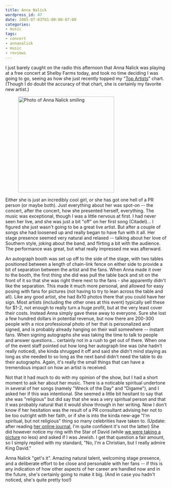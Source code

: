 ```yaml
---
title: Anna Nalick
wordpress_id: 47
date: 2005-07-03T01:00:00-07:00
categories:
- music
tags:
- concert
- annanalick
- music
- reviews
---
```

I just barely caught on the radio this afternoon that Anna Nalick was playing at a free concert at Shelby Farms today,
and took no time deciding I was going to go, seeing as how she just recently topped my "[Top Artists][]" chart.  (Though
I do doubt the accuracy of that chart, she is certainly my favorite new artist.)

<aside class="alignleft"><figure>
  <img src="anna-nalick.jpg" alt="Photo of Anna Nalick smiling" width="300">
</figure></aside>

Either she is just an incredibly cool girl, or she has got one hell of a PR person (or maybe both).  Just everything
about her was spot-on -- the concert, after the concert, how she presented herself, everything.  The music was
exceptional, though I was a little nervous at first.  I had never seen her live, and she was just a bit "off" on her
first song (Citadel)... I figured she just wasn't going to be a great live artist.  But after a couple of songs she had
loosened up and really began to have fun with it all.  Her stage presence seemed very natural and relaxed -- talking
about her love of Southern style, joking about the band, and flirting a bit with the audience.  The performance was
great, but what really impressed me was afterward.

An autograph booth was set up off to the side of the stage, with two tables positioned between a length of chain-link
fence on either side to provide a bit of separation between the artist and the fans.  When Anna made it over to the
booth, the first thing she did was pull the table back and sit on the front of it so that she was right there next to
the fans - she apparently didn't like the separation.  This made it much more personal, and allowed for easy posing with
fans for pictures (not having to try to lean across the table and all).  Like any good artist, she had 8x10 photos there
that you could have her sign.  Most artists (including the other ones at this event) typically sell these for $1-2, not
enough to really turn a huge profit, but at the very least cover their costs.  Instead Anna simply gave these away to
everyone.  Sure she lost a few hundred dollars in potential revenue, but now there are 200-300 people with a nice
professional photo of her that is personalized and signed, and is probably already hanging on their wall somewhere --
instant fans.  When signing autographs she was taking the time to talk to people and answer questions... certainly not
in a rush to get out of there.  When one of the event staff pointed out how long her autograph line was (she hadn't
really noticed), she kinda shrugged it off and said she didn't mind staying as long as she needed to so long as the next
band didn't need the table to do their autographs.  Again, it's really the small things that can have a tremendous
impact on how an artist is received.

Not that it had much to do with my opinion of the show, but I had a short moment to ask her about her music.  There is a
noticable spiritual undertone in several of her songs (namely "Wreck of the Day" and "Digame"), and I asked her if this
was intentional.  She seemed a little bit hesitant to say that she was "religious" but did say that she was a very
spiritual person and that it was probably natural that it would show through in her writing.  Now I don't know if her
hesitation was the result of a PR consultant advising her not to be too outright with her faith, or if she is into the
kinda new-age "I'm spiritual, but not religious" thing so many celebrities have taken to.  (Update: after reading [her
online journal][], I'm quite confident it's not the latter)  She did however notice my ring with the Star of David
(while [we were taking a picture][] no less) and asked if I was Jewish.  I get that question a fair amount, so I simply
replied with my standard, "No, I'm a Christian, but I really admire King David."

Anna Nalick "get's it".  Amazing natural talent, welcoming stage presence, and a deliberate effort to be close and
personable with her fans -- if this is any indication of how other aspects of her career are handled now and in the
future, she's certainly going to make it big.  (And in case you hadn't noticed, she's quite pretty too!)

[Top Artists]: http://www.audioscrobbler.com/user/hugwill#topartists
[her online journal]: http://www.annanalick.com
[we were taking a picture]: http://www.flickr.com/photos/wnorris/23182954/in/photostream/
